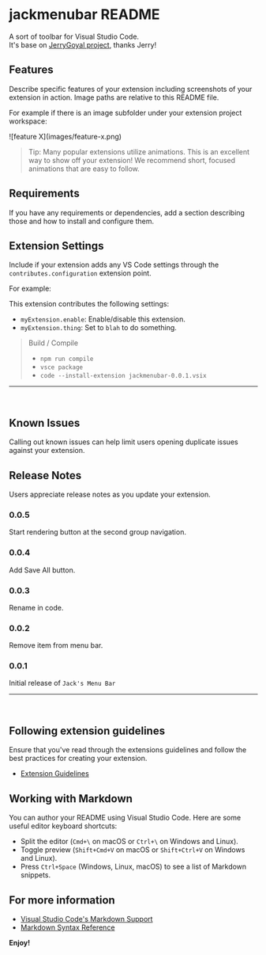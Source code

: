 # jackmenubar README

A sort of toolbar for Visual Studio Code.
<br />
It's base on [JerryGoyal project](https://github.com/JerryGoyal/Shortcut-Menu-Bar-VSCode-Extension), thanks Jerry!

## Features

Describe specific features of your extension including screenshots of your extension in action. Image paths are relative to this README file.

For example if there is an image subfolder under your extension project workspace:

\!\[feature X\]\(images/feature-x.png\)

> Tip: Many popular extensions utilize animations. This is an excellent way to show off your extension! We recommend short, focused animations that are easy to follow.

## Requirements

If you have any requirements or dependencies, add a section describing those and how to install and configure them.

## Extension Settings

Include if your extension adds any VS Code settings through the `contributes.configuration` extension point.

For example:

This extension contributes the following settings:

* `myExtension.enable`: Enable/disable this extension.
* `myExtension.thing`: Set to `blah` to do something.

> Build / Compile
> * `npm run compile`
> * `vsce package`
> * `code --install-extension jackmenubar-0.0.1.vsix`
---
<br/>

## Known Issues

Calling out known issues can help limit users opening duplicate issues against your extension.

## Release Notes

Users appreciate release notes as you update your extension.

### 0.0.5

Start rendering button at the second group navigation.

### 0.0.4

Add Save All button.

### 0.0.3

Rename in code.

### 0.0.2

Remove item from menu bar.

### 0.0.1

Initial release of `Jack's Menu Bar`

---
<br/>

## Following extension guidelines

Ensure that you've read through the extensions guidelines and follow the best practices for creating your extension.

* [Extension Guidelines](https://code.visualstudio.com/api/references/extension-guidelines)

## Working with Markdown

You can author your README using Visual Studio Code. Here are some useful editor keyboard shortcuts:

* Split the editor (`Cmd+\` on macOS or `Ctrl+\` on Windows and Linux).
* Toggle preview (`Shift+Cmd+V` on macOS or `Shift+Ctrl+V` on Windows and Linux).
* Press `Ctrl+Space` (Windows, Linux, macOS) to see a list of Markdown snippets.

## For more information

* [Visual Studio Code's Markdown Support](http://code.visualstudio.com/docs/languages/markdown)
* [Markdown Syntax Reference](https://help.github.com/articles/markdown-basics/)

**Enjoy!**
